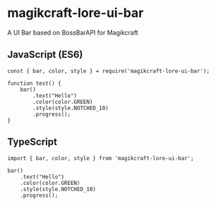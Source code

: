 # magikcraft-lore-ui-bar

A UI Bar based on BossBarAPI for Magikcraft

## JavaScript (ES6)
```
const { bar, color, style } = require('magikcraft-lore-ui-bar');

function test() {
    bar()
        .text("Hello")
        .color(color.GREEN)
        .style(style.NOTCHED_10)
        .progress();
}
```

## TypeScript
```
import { bar, color, style } from 'magikcraft-lore-ui-bar';

bar()
    .text("Hello")
    .color(color.GREEN)
    .style(style.NOTCHED_10)
    .progress();

```
